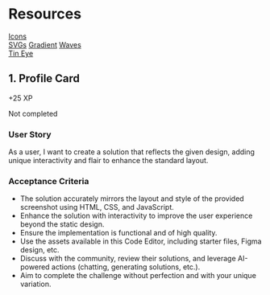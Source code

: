 # Resources

[Icons](https://icons8.com/icons/set/globe-webpage)\
[SVGs](https://www.svgrepo.com/svg/)
[Gradient](https://www.fffuel.co/ffflux/)
[Waves](https://app.haikei.app/)\
[Tin Eye](https://tineye.com/)

## 1. Profile Card

+25 XP

Not completed

### User Story

As a user, I want to create a solution that reflects the given design, adding unique interactivity and flair to enhance the standard layout.

### Acceptance Criteria

- The solution accurately mirrors the layout and style of the provided screenshot using HTML, CSS, and JavaScript.
- Enhance the solution with interactivity to improve the user experience beyond the static design.
- Ensure the implementation is functional and of high quality.
- Use the assets available in this Code Editor, including starter files, Figma design, etc.
- Discuss with the community, review their solutions, and leverage AI-powered actions (chatting, generating solutions, etc.).
- Aim to complete the challenge without perfection and with your unique variation.
